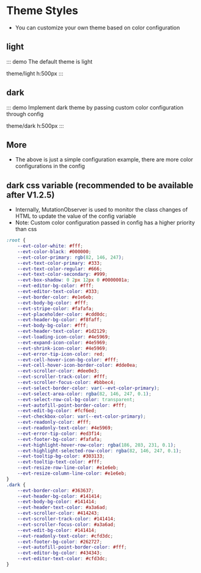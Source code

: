 # Theme Styles

- You can customize your own theme based on color configuration

## light
  
::: demo The default theme is light

theme/light
h:500px
:::

## dark

::: demo Implement dark theme by passing custom color configuration through config

theme/dark
h:500px
:::

## More
- The above is just a simple configuration example, there are more color configurations in the config


## dark css variable (recommended to be available after V1.2.5)
- Internally, MutationObserver is used to monitor the class changes of HTML to update the value of the config variable
- Note: Custom color configuration passed in config has a higher priority than css
``` css
:root {
    --evt-color-white: #fff;
    --evt-color-black: #000000;
    --evt-color-primary: rgb(82, 146, 247);
    --evt-text-color-primary: #333;
    --evt-text-color-regular: #666;
    --evt-text-color-secondary: #999;
    --evt-box-shadow: 0 2px 12px 0 #0000001a;
    --evt-editor-bg-color: #fff;
    --evt-editor-text-color: #333;
    --evt-border-color: #e1e6eb;
    --evt-body-bg-color: #fff;
    --evt-stripe-color: #fafafa;
    --evt-placeholder-color: #cdd0dc;
    --evt-header-bg-color: #f8faff;
    --evt-body-bg-color: #fff;
    --evt-header-text-color: #1d2129;
    --evt-loading-icon-color: #4e5969;
    --evt-expand-icon-color: #4e5969;
    --evt-shrink-icon-color: #4e5969;
    --evt-error-tip-icon-color: red;
    --evt-cell-hover-icon-bg-color: #fff;
    --evt-cell-hover-icon-border-color: #dde0ea;
    --evt-scroller-color: #dee0e3;
    --evt-scroller-track-color: #fff;
    --evt-scroller-focus-color: #bbbec4;
    --evt-select-border-color: var(--evt-color-primary);
    --evt-select-area-color: rgba(82, 146, 247, 0.1);
    --evt-select-row-col-bg-color: transparent;
    --evt-autofill-point-border-color: #fff;
    --evt-edit-bg-color: #fcf6ed;
    --evt-checkbox-color: var(--evt-color-primary);
    --evt-readonly-color: #fff;
    --evt-readonly-text-color: #4e5969;
    --evt-error-tip-color: #ed3f14;
    --evt-footer-bg-color: #fafafa;
    --evt-highlight-hover-row-color: rgba(186, 203, 231, 0.1);
    --evt-highlight-selected-row-color: rgba(82, 146, 247, 0.1);
    --evt-tooltip-bg-color: #303133;
    --evt-tooltip-text-color: #fff;
    --evt-resize-row-line-color: #e1e6eb;
    --evt-resize-column-line-color: #e1e6eb;
}
.dark {
    --evt-border-color: #363637;
    --evt-header-bg-color: #141414;
    --evt-body-bg-color: #141414;
    --evt-header-text-color: #a3a6ad;
    --evt-scroller-color: #414243;
    --evt-scroller-track-color: #141414;
    --evt-scroller-focus-color: #a3a6ad;
    --evt-edit-bg-color: #141414;
    --evt-readonly-text-color: #cfd3dc;
    --evt-footer-bg-color: #262727;
    --evt-autofill-point-border-color: #fff;
    --evt-editor-bg-color: #434343;
    --evt-editor-text-color: #cfd3dc;
}
```

